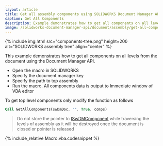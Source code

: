 ```yaml
---
layout: article
title: Get all assembly components using SOLIDWORKS Document Manager API
caption: Get All Components
description: Example demonstrates how to get all components on all levels from the document using the Document Manager API
image: /solidworks-document-manager-api/document/assembly/get-all-components/components-tree.png
---
```

{% include img.html src="components-tree.png" height=200 alt="SOLIDWORKS assembly tree" align="center" %}

This example demonstrates how to get all components on all levels from the document using the Document Manager API.

* Open the macro in SOLIDWORKS
* Specify the document manager key
* Specify the path to top assembly
* Run the macro. All components data is output to Immediate window of VBA editor

To get top level components only modify the function as follows

~~~ vb
Call GetAllComponents(swDmDoc, "", True, comps)
~~~

> Do not store the pointer to [ISwDMComponent](http://help.solidworks.com/2015/english/api/swdocmgrapi/solidworks.interop.swdocumentmgr~solidworks.interop.swdocumentmgr.iswdmcomponent.html) while traversing the levels of assembly as it will be destroyed once the document is closed or pointer is released

{% include_relative Macro.vba.codesnippet %}